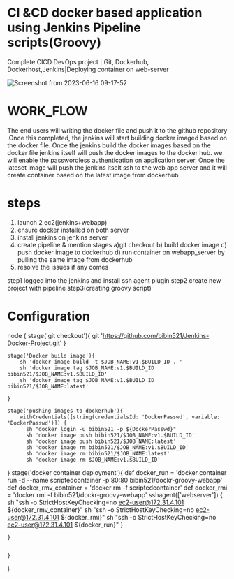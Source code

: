 # CI &CD docker based application using Jenkins Pipeline scripts(Groovy)
Complete CICD DevOps project | Git, Dockerhub, Dockerhost,Jenkins|Deploying container on web-server


![Screenshot from 2023-06-16 09-17-52](https://github.com/bibin521/CICD_groovy/assets/115148672/4bbbe78a-ad92-4fc9-a97b-d1f61018e477)

# WORK_FLOW
The  end users will writing the docker file and push it to the github repository .Once this completed, the jenkins will start building docker imaged based on the docker file. Once the jenkins build the docker images based on the docker file jenkins itself will push the docker images to the docker hub. we will enable the passwordless authentication on application server. Once the lateset image will push the jenkins itselt ssh to the web app server and it will create container based on the latest image from dockerhub 

# steps
1. launch 2 ec2(jenkins+webapp)
2. ensure docker installed on both server
3. install jenkins on jenkins server
4. create pipeline & mention stages
   a)git checkout
   b) build docker image
   c) push docker image to dockerhub
   d) run container on webapp_server by pulling the same image from dockerhub
5. resolve the issues if any comes

step1
logged into the jenkins and install ssh agent plugin
step2
create new project with pipeline
step3(creating groovy script)


# Configuration

node {
    stage('git checkout'){
       git 'https://github.com/bibin521/Jenkins-Docker-Project.git' 
    }
    
    stage('Docker build image'){  
        sh 'docker image build -t $JOB_NAME:v1.$BUILD_ID . '
        sh 'docker image tag $JOB_NAME:v1.$BUILD_ID bibin521/$JOB_NAME:v1.$BUILD_ID'
        sh 'docker image tag $JOB_NAME:v1.$BUILD_ID bibin521/$JOB_NAME:latest'
        
    }
    
    stage('pushing images to dockerhub'){
        withCredentials([string(credentialsId: 'DockerPasswd', variable: 'DockerPasswd')]) {
          sh "docker login -u bibin521 -p ${DockerPasswd}"
          sh 'docker image push bibin521/$JOB_NAME:v1.$BUILD_ID'
          sh 'docker image push bibin521/$JOB_NAME:latest'
          sh 'docker image rm bibin521/$JOB_NAME:v1.$BUILD_ID'
          sh 'docker image rm bibin521/$JOB_NAME:latest'
          sh 'docker image rm $JOB_NAME:v1.$BUILD_ID'
}
    stage('docker container deployment'){
         def docker_run = 'docker container run -d --name scriptedcontainer -p 80:80 bibin521/dockr-groovy-webapp'
         def docker_rmv_container = 'docker rm -f scriptedcontainer'
         def docker_rmi = 'docker rmi -f bibin521/dockr-groovy-webapp'
         sshagent(['webserver']) {
    sh "ssh -o StrictHostKeyChecking=no ec2-user@172.31.4.101 ${docker_rmv_container}"
    sh "ssh -o StrictHostKeyChecking=no ec2-user@172.31.4.101 ${docker_rmi}"
    sh "ssh -o StrictHostKeyChecking=no ec2-user@172.31.4.101 ${docker_run}"
}
         
    }
    
        
    }
}






